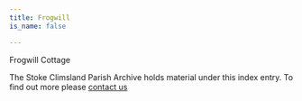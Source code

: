 ```yaml
---
title: Frogwill
is_name: false

---
```


Frogwill Cottage


The Stoke Climsland Parish Archive holds material under this index entry. To find out more please [contact us](/contact/)

